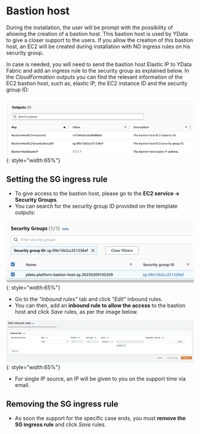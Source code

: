 # Bastion host
During the installation, the user will be prompt with the possibility of allowing the creation of a bastion host.
This bastion host is used by YData to give a closer support to the users.
If you allow the creation of this bastion host, an EC2 will be created during installation with NO ingress rules on his security group.

In case is needed, you will need to send the bastion host Elastic IP to YData Fabric and add an ingress rule to the security group as explained below.
In the *CloudFormation* outputs you can find the relevant information of the EC2 bastion host, such as, elastic IP, the EC2 instance ID and the security group ID:

![bastion host](../../../assets/deployment_security/aws/bastion_host_info.png){: style="width:65%"}

## Setting the SG ingress rule
- To give access to the bastion host, please go to the **EC2 service → Security Groups**.
- You can search for the security group ID provided on the template outputs:

![bastion host](../../../assets/deployment_security/aws/bastion_host_security_group.png){: style="width:65%"}

- Go to the *"Inbound rules"* tab and click *"Edit"* inbound rules.
- You can then, add an **inbound rule to allow the access** to the bastion host and click *Save* rules, as per the image below.

![bastion host rules](../../../assets/deployment_security/aws/bastion_host_app_rules.png){: style="width:65%"}

- For single IP source, an IP will be given to you on the support time via email.
## Removing the SG ingress rule
- As soon the support for the specific case ends, you must **remove the SG ingress rule** and click *Save* rules.
